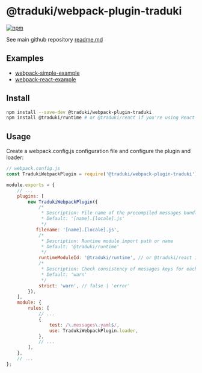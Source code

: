 # @traduki/webpack-plugin-traduki

[![npm](https://img.shields.io/npm/v/@traduki/webpack-plugin-traduki.svg)](https://www.npmjs.com/package/@traduki/webpack-plugin-traduki)

See main github repository [readme.md](https://github.com/havelaer/traduki)

## Examples

- [webpack-simple-example](https://github.com/havelaer/traduki/tree/master/examples/webpack-simple-example)
- [webpack-react-example](https://github.com/havelaer/traduki/tree/master/examples/webpack-react-example)

## Install

```bash
npm install --save-dev @traduki/webpack-plugin-traduki
npm install @traduki/runtime # or @traduki/react if you're using React
```

## Usage

Create a webpack.config.js configuration file and configure the plugin and loader:

```js
// webpack.config.js
const TradukiWebpackPlugin = require('@traduki/webpack-plugin-traduki');

module.exports = {
    // ...
    plugins: [
        new TradukiWebpackPlugin({
            /*
             * Description: File name of the precompiled messages bundles
             * Default: '[name].[locale].js'
             */
           filename: '[name].[locale].js',
            /*
             * Description: Runtime module import path or name
             * Default: '@traduki/runtime'
             */
            runtimeModuleId: '@traduki/runtime', // or @traduki/react if you're using React
            /*
             * Description: Check consistency of messages keys for each locale
             * Default: 'warn'
             */
            strict: 'warn', // false | 'error'
        }),
    ],
    module: {
        rules: [
            // ...
            {
                test: /\.messages\.yaml$/,
                use: TradukiWebpackPlugin.loader,
            },
            // ...
        ],
    },
    // ...
};